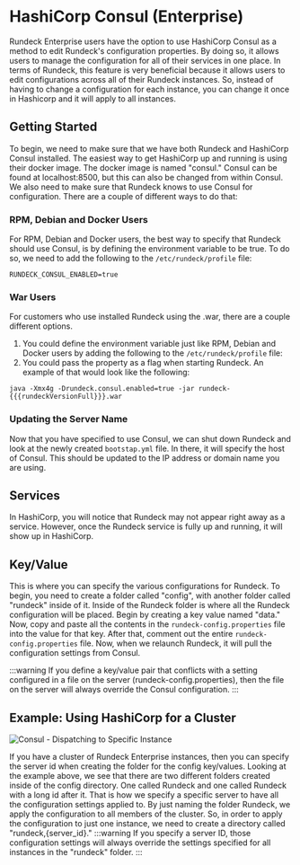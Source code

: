 # HashiCorp Consul (Enterprise)

Rundeck Enterprise users have the option to use HashiCorp Consul as a method to edit Rundeck's configuration properties. By doing so, it allows users to manage the configuration for all of their services in one place. In terms of Rundeck, this feature is very beneficial because it allows users to edit configurations across all of their Rundeck instances. So, instead of having to change a configuration for each instance, you can change it once in Hashicorp and it will apply to all instances.  

## Getting Started 

To begin, we need to make sure that we have both Rundeck and HashiCorp Consul installed. The easiest way to get HashiCorp up and running is using their docker image. The docker image is named "consul." Consul can be found at localhost:8500, but this can also be changed from within Consul. 
We also need to make sure that Rundeck knows to use Consul for configuration. There are a couple of different ways to do that:

### RPM, Debian and Docker Users

For RPM, Debian and Docker users, the best way to specify that Rundeck should use Consul, is by defining the environment variable to be true. To do so, we need to add the following to the `/etc/rundeck/profile` file:
```
RUNDECK_CONSUL_ENABLED=true
```

### War Users

For customers who use installed Rundeck using the .war, there are a couple different options.
1. You could define the environment variable just like RPM, Debian and Docker users by adding the following to the `/etc/rundeck/profile` file:
2. You could pass the property as a flag when starting Rundeck. An example of that would look like the following:
```
java -Xmx4g -Drundeck.consul.enabled=true -jar rundeck-{{{rundeckVersionFull}}}.war
```

### Updating the Server Name

Now that you have specified to use Consul, we can shut down Rundeck and look at the newly created `bootstap.yml` file. In there, it will specify the host of Consul. This should be updated to the IP address or domain name you are using. 

## Services

In HashiCorp, you will notice that Rundeck may not appear right away as a service. However, once the Rundeck service is fully up and running, it will show up in HashiCorp.

## Key/Value

This is where you can specify the various configurations for Rundeck. To begin, you need to create a folder called "config", with another folder called "rundeck" inside of it. Inside of the Rundeck folder is where all the Rundeck configuration will be placed. Begin by creating a key value named "data." Now, copy and paste all the contents in the `rundeck-config.properties` file into the value for that key. After that, comment out the entire `rundeck-config.properties` file. Now, when we relaunch Rundeck, it will pull the configuration settings from Consul. 

:::warning
If you define a key/value pair that conflicts with a setting configured in a file on the server (rundeck-config.properties), then the file on the server will always override the Consul configuration. 
:::

## Example: Using HashiCorp for a Cluster

![Consul - Dispatching to Specific Instance](~@assets/img/rundeck-server-id.png)

If you have a cluster of Rundeck Enterprise instances, then you can specify the server id when creating the folder for the config key/values. Looking at the example above, we see that there are two different folders created inside of the config directory. One called Rundeck and one called Rundeck with a long id after it. That is how we specify a specific server to have all the configuration settings applied to. By just naming the folder Rundeck, we apply the configuration to all members of the cluster. So, in order to apply the configuration to just one instance, we need to create a directory called "rundeck,{server_id}."
:::warning
If you specify a server ID, those configuration settings will always override the settings specified for all instances in the "rundeck" folder. 
:::